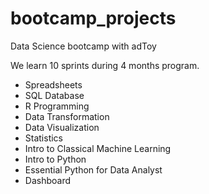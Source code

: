 # bootcamp_projects

Data Science bootcamp with adToy

We learn 10 sprints during 4 months program.

- Spreadsheets
- SQL Database
- R Programming
- Data Transformation
- Data Visualization
- Statistics
- Intro to Classical Machine Learning
- Intro to Python
- Essential Python for Data Analyst
- Dashboard
